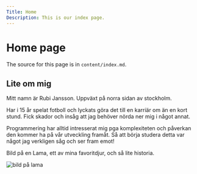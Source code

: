 ```yaml
---
Title: Home
Description: This is our index page.
---
```


Home page
==========================

The source for this page is in `content/index.md`.


Lite om mig
------------------------------

Mitt namn är Rubi Jansson. Uppväxt på norra sidan av stockholm.

Har i 15 år spelat fotboll och lyckats göra det till en karriär om än en kort stund. Fick skador och insåg att jag behöver nörda ner mig i något 
annat.

Programmering har alltid intresserat mig pga komplexiteten och påverkan den kommer ha på vår utveckling framåt. Så att börja studera detta var något jag verkligen såg och ser fram emot!

Bild på en Lama, ett av mina favoritdjur, och så lite historia.

![bild på lama](https://cdn.pixabay.com/photo/2017/09/22/09/42/peru-2774925_640.jpg " bild på lama")
